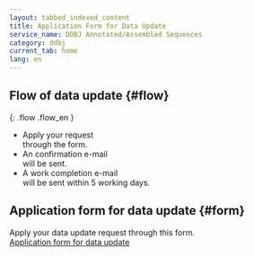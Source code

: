 ```yaml
---
layout: tabbed_indexed_content
title: Application Form for Data Update
service_name: DDBJ Annotated/Assembled Sequences
category: ddbj
current_tab: home
lang: en
---
```


## Flow of data update {#flow}

{: .flow .flow_en }
- Apply your request  
  through the form.
- An confirmation e-mail  
  will be sent.
- A work completion e-mail  
  will be sent within 5 working days.

## Application form for data update {#form}

Apply your data update request through this form.    
[Application form for data update](https://docs.google.com/forms/d/e/1FAIpQLSdcMBbaxAD2gFRRgBLYJaRKVrPmr7Ctt42u9J22FErNuNqzSQ/viewform)
